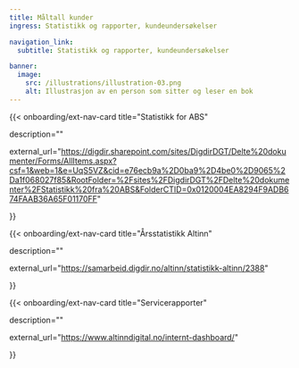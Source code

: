 ```yaml
---
title: Måltall kunder
ingress: Statistikk og rapporter, kundeundersøkelser 

navigation_link:
  subtitle: Statistikk og rapporter, kundeundersøkelser

banner:
  image:
    src: /illustrations/illustration-03.png
    alt: Illustrasjon av en person som sitter og leser en bok
---
```

{{< onboarding/ext-nav-card title="Statistikk for ABS"

description=""

external_url="https://digdir.sharepoint.com/sites/DigdirDGT/Delte%20dokumenter/Forms/AllItems.aspx?csf=1&web=1&e=UqS5VZ&cid=e76ecb9a%2D0ba9%2D4be0%2D9065%2Da1f068027f85&RootFolder=%2Fsites%2FDigdirDGT%2FDelte%20dokumenter%2FStatistikk%20fra%20ABS&FolderCTID=0x0120004EA8294F9ADB674FAAB36A65F01170FF"

}}

{{< onboarding/ext-nav-card title="Årsstatistikk Altinn"

description=""

external_url="https://samarbeid.digdir.no/altinn/statistikk-altinn/2388"

}}

{{< onboarding/ext-nav-card title="Servicerapporter"

description=""

external_url="https://www.altinndigital.no/internt-dashboard/"

}}
